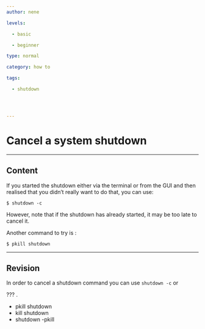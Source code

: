 ```yaml
---
author: nene

levels:

  - basic

  - beginner

type: normal

category: how to

tags:

  - shutdown




---
```


# Cancel a system shutdown

---

## Content

If you started the shutdown either via the terminal or from the GUI and then realised that you didn’t really want to do that, you can use:

```
$ shutdown -c
```

However, note that if the shutdown has already started, it may be too late to cancel it.

Another command to try is :

```
$ pkill shutdown
```

---

## Revision

In order to cancel a shutdown command you can use `shutdown -c` or

??? .

- pkill shutdown
- kill shutdown
- shutdown -pkill
